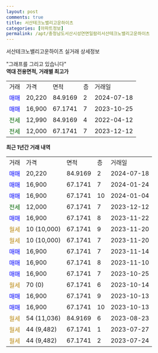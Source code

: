 ```yaml
---
layout: post
comments: true
title: 서산테크노밸리고운하이츠
categories: [아파트정보]
permalink: /apt/충청남도서산시성연면일람리서산테크노밸리고운하이츠
---
```


서산테크노밸리고운하이츠 실거래 상세정보

<script type="text/javascript">
  google.charts.load('current', {'packages':['line', 'corechart']});
  google.charts.setOnLoadCallback(drawChart);

  function drawChart() {
    var data = new google.visualization.DataTable();
    data.addColumn('date', '거래일');
    data.addColumn('number', "매매");
    data.addColumn('number', "전세");
    data.addColumn('number', "전매");

    data.addRows([[new Date(Date.parse("2024-07-18")), 20220, null, null], [new Date(Date.parse("2024-01-24")), 16900, null, null], [new Date(Date.parse("2024-01-04")), 16900, null, null], [new Date(Date.parse("2023-12-12")), null, 12000, null], [new Date(Date.parse("2023-11-22")), 16900, null, null], [new Date(Date.parse("2023-11-20")), null, null, null], [new Date(Date.parse("2023-11-20")), null, null, null], [new Date(Date.parse("2023-11-14")), 16900, null, null], [new Date(Date.parse("2023-11-10")), 16900, null, null], [new Date(Date.parse("2023-10-25")), 16900, null, null], [new Date(Date.parse("2023-10-14")), null, null, null], [new Date(Date.parse("2023-10-13")), 16900, null, null], [new Date(Date.parse("2023-10-13")), 16900, null, null], [new Date(Date.parse("2023-08-23")), null, null, null], [new Date(Date.parse("2023-07-27")), null, null, null], [new Date(Date.parse("2023-07-24")), null, null, null]]);

    var options = {
      hAxis: {
        format: 'yyyy/MM/dd'
      },    
      lineWidth: 0,
      pointsVisible: true,    
      title: '최근 1년간 유형별 실거래가 분포',
      legend: { position: 'bottom' }
    };

    var formatter = new google.visualization.NumberFormat({pattern:'###,###'} );
    formatter.format(data, 1);
    formatter.format(data, 2);
    
    setTimeout(function() {
        var chart = new google.visualization.LineChart(document.getElementById('columnchart_material'));
        chart.draw(data, (options));
        document.getElementById('loading').style.display = 'none';
    }, 200);
  }
</script>


<div id="loading" style="z-index:20; display: block; margin-left: 0px">"그래프를 그리고 있습니다"</div>
<div id="columnchart_material" style="width: 95%; margin-left: 0px; display: block"></div>
<!-- contents start -->
<b>역대 전용면적, 거래별 최고가</b>
<table class="sortable">
    <tr>
      <td>거래</td>
      <td>가격</td>
      <td>면적</td>
      <td>층</td>
      <td>거래일</td>
    </tr>
        <tr>
          <td><a style="color: blue">매매</a></td>
          <td>20,220</td>
          <td>84.9169</td>
          <td>2</td>
          <td>2024-07-18</td>
        </tr>            <tr>
          <td><a style="color: blue">매매</a></td>
          <td>16,900</td>
          <td>67.1741</td>
          <td>7</td>
          <td>2023-10-25</td>
        </tr>        
        <tr>
              <td><a style="color: darkgreen">전세</a></td>
              <td>12,990</td>
              <td>84.9169</td>
              <td>4</td>
              <td>2022-04-12</td>
            </tr>            <tr>
              <td><a style="color: darkgreen">전세</a></td>
              <td>12,000</td>
              <td>67.1741</td>
              <td>7</td>
              <td>2023-12-12</td>
            </tr>        
    
</table>

<b>최근 1년간 거래 내역</b>

<table class="sortable">
    <tr>
      <td>거래</td>
      <td>가격</td>
      <td>면적</td>
      <td>층</td>
      <td>거래일</td>
    </tr>
    <tr>
      <td><a style="color: blue">매매</a></td>
      <td>20,220</td>
      <td>84.9169</td>
      <td>2</td>
      <td>2024-07-18</td>
    </tr>          <tr>
      <td><a style="color: blue">매매</a></td>
      <td>16,900</td>
      <td>67.1741</td>
      <td>7</td>
      <td>2024-01-24</td>
    </tr>          <tr>
      <td><a style="color: blue">매매</a></td>
      <td>16,900</td>
      <td>67.1741</td>
      <td>10</td>
      <td>2024-01-04</td>
    </tr>          <tr>
      <td><a style="color: darkgreen">전세</a></td>
      <td>12,000</td>
      <td>67.1741</td>
      <td>7</td>
      <td>2023-12-12</td>
    </tr>          <tr>
      <td><a style="color: blue">매매</a></td>
      <td>16,900</td>
      <td>67.1741</td>
      <td>8</td>
      <td>2023-11-22</td>
    </tr>          <tr>
      <td><a style="color: darkgoldenrod">월세</a></td>
      <td>10 (10,000)</td>
      <td>67.1741</td>
      <td>9</td>
      <td>2023-11-20</td>
    </tr>          <tr>
      <td><a style="color: darkgoldenrod">월세</a></td>
      <td>10 (10,000)</td>
      <td>67.1741</td>
      <td>7</td>
      <td>2023-11-20</td>
    </tr>          <tr>
      <td><a style="color: blue">매매</a></td>
      <td>16,900</td>
      <td>67.1741</td>
      <td>7</td>
      <td>2023-11-14</td>
    </tr>          <tr>
      <td><a style="color: blue">매매</a></td>
      <td>16,900</td>
      <td>67.1741</td>
      <td>8</td>
      <td>2023-11-10</td>
    </tr>          <tr>
      <td><a style="color: blue">매매</a></td>
      <td>16,900</td>
      <td>67.1741</td>
      <td>7</td>
      <td>2023-10-25</td>
    </tr>          <tr>
      <td><a style="color: darkgoldenrod">월세</a></td>
      <td>70 (0)</td>
      <td>67.1741</td>
      <td>6</td>
      <td>2023-10-14</td>
    </tr>          <tr>
      <td><a style="color: blue">매매</a></td>
      <td>16,900</td>
      <td>67.1741</td>
      <td>9</td>
      <td>2023-10-13</td>
    </tr>          <tr>
      <td><a style="color: blue">매매</a></td>
      <td>16,900</td>
      <td>67.1741</td>
      <td>10</td>
      <td>2023-10-13</td>
    </tr>          <tr>
      <td><a style="color: darkgoldenrod">월세</a></td>
      <td>54 (11,036)</td>
      <td>84.9169</td>
      <td>6</td>
      <td>2023-08-23</td>
    </tr>          <tr>
      <td><a style="color: darkgoldenrod">월세</a></td>
      <td>44 (9,482)</td>
      <td>67.1741</td>
      <td>1</td>
      <td>2023-07-27</td>
    </tr>          <tr>
      <td><a style="color: darkgoldenrod">월세</a></td>
      <td>44 (9,482)</td>
      <td>67.1741</td>
      <td>2</td>
      <td>2023-07-24</td>
    </tr>      </table>
<!-- contents end -->    

